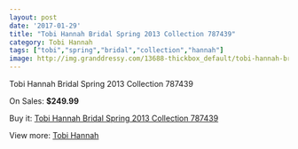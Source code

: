 ```yaml
---
layout: post
date: '2017-01-29'
title: "Tobi Hannah Bridal Spring 2013 Collection 787439"
category: Tobi Hannah
tags: ["tobi","spring","bridal","collection","hannah"]
image: http://img.granddressy.com/13688-thickbox_default/tobi-hannah-bridal-spring-2013-collection-787439.jpg
---
```

Tobi Hannah Bridal Spring 2013 Collection 787439

On Sales: **$249.99**
<a href="https://www.granddressy.com/en/tobi-hannah/12756-tobi-hannah-bridal-spring-2013-collection-787439.html"><amp-img layout="responsive" width="600" height="600" src="//img.granddressy.com/13688-thickbox_default/tobi-hannah-bridal-spring-2013-collection-787439.jpg" alt="Tobi Hannah Bridal Spring 2013 Collection 787439 0" /></a>

Buy it: [Tobi Hannah Bridal Spring 2013 Collection 787439](https://www.granddressy.com/en/tobi-hannah/12756-tobi-hannah-bridal-spring-2013-collection-787439.html "Tobi Hannah Bridal Spring 2013 Collection 787439")

View more: [Tobi Hannah](https://www.granddressy.com/en/160-tobi-hannah "Tobi Hannah")